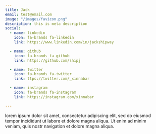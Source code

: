 ```yaml
---
title: Jack
email: test@email.com
image: "/images/favicon.png"
description: this is meta description
social:
  - name: linkedin
    icon: fa-brands fa-linkedin
    link: https://www.linkedin.com/in/jackshipway

  - name: github
    icon: fa-brands fa-github
    link: https://github.com/shipj

  - name: twitter
    icon: fa-brands fa-twitter
    link: ttps://twitter.com/_xinnabar

  - name: instagram
    icon: fa-brands fa-instagram
    link: https://instagram.com/xinnabar

---
```


lorem ipsum dolor sit amet, consectetur adipiscing elit, sed do eiusmod tempor incididunt ut labore et dolore magna aliqua. Ut enim ad minim veniam, quis nostr navigation et dolore magna aliqua.
